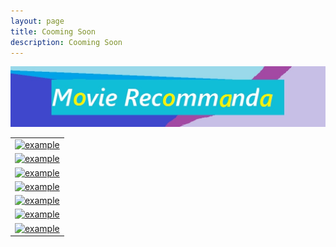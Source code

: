 ```yaml
---
layout: page
title: Cooming Soon
description: Cooming Soon
---
```


<img src="TT.jpg" alt="R/qtlcharts example" title="R/qtlcharts example"/>

<table class="wide1">
<tr>
  <td class="left">
    <a href="pages/publpics/iplotCorr.html">
        <img src="assets/publpics/iplotCorr.png" alt="example" title=" example"/>
    </a>
  </td>
</tr>
<tr>
  <td class="left">
    <a href="pages/publpics/iplotCorr.html">
        <img src="assets/publpics/iplotCorr.png" alt="example" title="example"/>
    </a>
  </td>
</tr>
<tr>
  <td class="left">
    <a href="pages/publpics/iplotCorr.html">
        <img src="assets/publpics/iplotCorr.png" alt=" example" title=" example"/>
    </a>
  </td>
</tr>
<tr>
  <td class="left">
    <a href="pages/publpics/iplotCorr.html">
        <img src="assets/publpics/iplotCorr.png" alt=" example" title=" example"/>
    </a>
  </td>
</tr>
    
    
<tr>
  <td class="left">
    <a href="pages/publpics/iplotCorr.html">
        <img src="assets/publpics/iplotCorr.png" alt=" example" title=" example"/>
    </a>
  </td>
</tr>


<tr>
  <td class="left">
    <a href="pages/publpics/iplotCorr.html">
        <img src="assets/publpics/iplotCorr.png" alt="example" title=" example"/>
    </a>
  </td>
</tr>



<tr>
  <td class="left">
    <a href="pages/publpics/iplotCorr.html">
        <img src="assets/publpics/iplotCorr.png" alt=" example" title="example"/>
    </a>
  </td>
</tr>
</table>





